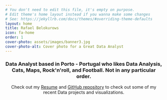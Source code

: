 ```yaml
---
# You don't need to edit this file, it's empty on purpose.
# Edit theme's home layout instead if you wanna make some changes
# See: https://jekyllrb.com/docs/themes/#overriding-theme-defaults
layout: home
title: Rafael Belokurows
icon: fa-home
order: 1
cover-photo: assets/images/banner3.jpg
cover-photo-alt: Cover photo for a Great Data Analyst
---
```

<header>
  <h3 class="alt"><strong>Data Analyst based in Porto - Portugal who likes Data Analysis, Cats, Maps, Rock'n'roll, and Football. Not in any particular order.</strong></h3> 
  <p>Check out my <a href="/assets/resume.pdf">Resume</a> and <a href="https://github.com/rafabelokurows/">GitHub repository</a> to check out some of my recent Data projects and visualizations.</p>
</header>
